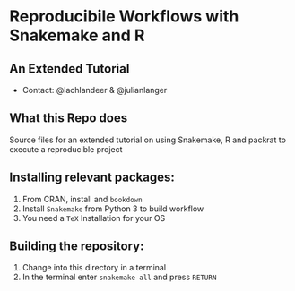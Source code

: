 # Reproducibile Workflows with Snakemake and R
## An Extended Tutorial

* Contact: @lachlandeer & @julianlanger

## What this Repo does
Source files for an extended tutorial on using Snakemake, R and packrat to execute a reproducible project

## Installing relevant packages:

1. From CRAN, install and `bookdown`
2. Install `Snakemake` from Python 3 to build workflow
3. You need a `TeX` Installation for your OS

## Building the repository:

1. Change into this directory in a terminal
2. In the terminal enter `snakemake all` and press `RETURN`
